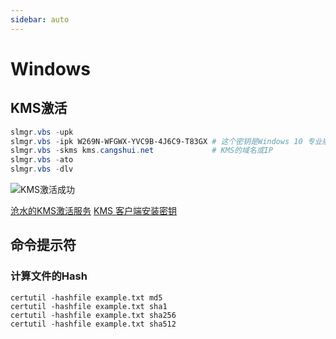 ```yaml
---
sidebar: auto
---
```


# Windows

## KMS激活

```powershell
slmgr.vbs -upk
slmgr.vbs -ipk W269N-WFGWX-YVC9B-4J6C9-T83GX # 这个密钥是Windows 10 专业版的，不同系统版本的密钥不一样，详见下方链接
slmgr.vbs -skms kms.cangshui.net             # KMS的域名或IP
slmgr.vbs -ato
slmgr.vbs -dlv
```

![KMS激活成功](https://o69o.gitee.io/images/notebook/kms-activated-success.png)

[沧水的KMS激活服务](https://kms.cangshui.net) [KMS 客户端安装密钥](https://docs.microsoft.com/zh-cn/windows-server/get-started/kmsclientkeys)

## 命令提示符

### 计算文件的Hash

```
certutil -hashfile example.txt md5
certutil -hashfile example.txt sha1
certutil -hashfile example.txt sha256
certutil -hashfile example.txt sha512
```